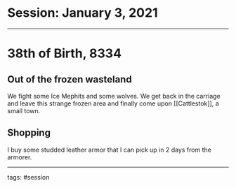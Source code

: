 # Session: January 3, 2021
---

# 38th of Birth, 8334
## Out of the frozen wasteland
We fight some Ice Mephits and some wolves. We get back in the carriage and leave this strange frozen area and finally come upon [[Cattlestok]], a small town.

## Shopping
I buy some studded leather armor that I can pick up in 2 days from the armorer.

---

tags: #session